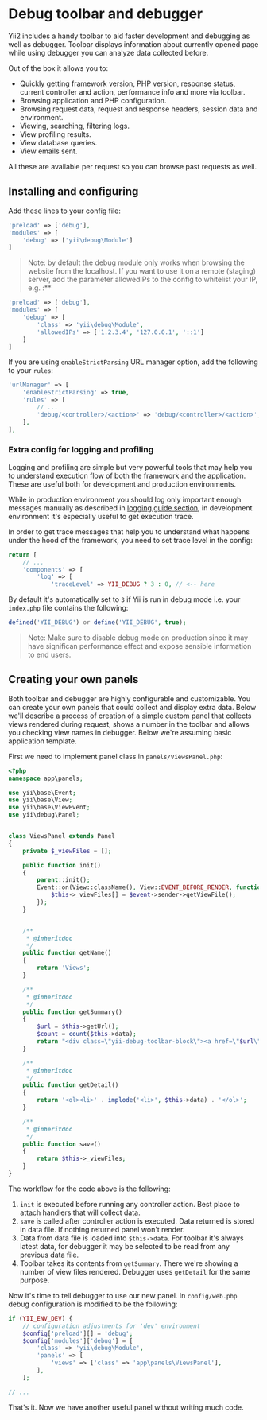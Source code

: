 Debug toolbar and debugger
==========================

Yii2 includes a handy toolbar to aid faster development and debugging as well as debugger. Toolbar displays information
about currently opened page while using debugger you can analyze data collected before.

Out of the box it allows you to:

- Quickly getting framework version, PHP version, response status, current controller and action, performance info and
  more via toolbar.
- Browsing application and PHP configuration.
- Browsing request data, request and response headers, session data and environment.
- Viewing, searching, filtering logs.
- View profiling results.
- View database queries.
- View emails sent.

All these are available per request so you can browse past requests as well.

Installing and configuring
--------------------------

Add these lines to your config file:

```php
'preload' => ['debug'],
'modules' => [
	'debug' => ['yii\debug\Module']
]
```

> Note: by default the debug module only works when browsing the website from the localhost. If you want to use it
> on a remote (staging) server, add the parameter allowedIPs to the config to whitelist your IP, e.g. :**

```php
'preload' => ['debug'],
'modules' => [
	'debug' => [
		'class' => 'yii\debug\Module',
		'allowedIPs' => ['1.2.3.4', '127.0.0.1', '::1']
	]
]
```

If you are using `enableStrictParsing` URL manager option, add the following to your `rules`:

```php
'urlManager' => [
	'enableStrictParsing' => true,
	'rules' => [
		// ...
		'debug/<controller>/<action>' => 'debug/<controller>/<action>',
	],
],
```

### Extra config for logging and profiling

Logging and profiling are simple but very powerful tools that may help you to understand execution flow of both the
framework and the application. These are useful both for development and production environments.

While in production environment you should log only important enough messages manually as described in
[logging guide section](logging.md), in development environment it's especially useful to get execution trace.

In order to get trace messages that help you to understand what happens under the hood of the framework, you need to set
trace level in the config:

```php
return [
	// ...
	'components' => [
		'log' => [
			'traceLevel' => YII_DEBUG ? 3 : 0, // <-- here
```

By default it's automatically set to `3` if Yii is run in debug mode i.e. your `index.php` file contains the following:

```php
defined('YII_DEBUG') or define('YII_DEBUG', true);
```

> Note: Make sure to disable debug mode on production since it may have significan performance effect and expose sensible
information to end users.

Creating your own panels
------------------------

Both toolbar and debugger are highly configurable and customizable. You can create your own panels that could collect
and display extra data. Below we'll describe a process of creation of a simple custom panel that collects views rendered
during request, shows a number in the toolbar and allows you checking view names in debugger. Below we're assuming
basic application template.

First we need to implement panel class in `panels/ViewsPanel.php`:

```php
<?php
namespace app\panels;

use yii\base\Event;
use yii\base\View;
use yii\base\ViewEvent;
use yii\debug\Panel;


class ViewsPanel extends Panel
{
	private $_viewFiles = [];

	public function init()
	{
		parent::init();
		Event::on(View::className(), View::EVENT_BEFORE_RENDER, function (ViewEvent $event) {
			$this->_viewFiles[] = $event->sender->getViewFile();
		});
	}


	/**
	 * @inheritdoc
	 */
	public function getName()
	{
		return 'Views';
	}

	/**
	 * @inheritdoc
	 */
	public function getSummary()
	{
		$url = $this->getUrl();
		$count = count($this->data);
		return "<div class=\"yii-debug-toolbar-block\"><a href=\"$url\">Views <span class=\"label\">$count</span></a></div>";
	}

	/**
	 * @inheritdoc
	 */
	public function getDetail()
	{
		return '<ol><li>' . implode('<li>', $this->data) . '</ol>';
	}

	/**
	 * @inheritdoc
	 */
	public function save()
	{
		return $this->_viewFiles;
	}
}
```

The workflow for the code above is the following:

1. `init` is executed before running any controller action. Best place to attach handlers that will collect data.
2. `save` is called after controller action is executed. Data returned is stored in data file. If nothing returned panel
   won't render.
3. Data from data file is loaded into `$this->data`. For toolbar it's always latest data, for debugger it may be selected
   to be read from any previous data file.
4. Toolbar takes its contents from `getSummary`. There we're showing a number of view files rendered. Debugger uses
   `getDetail` for the same purpose.

Now it's time to tell debugger to use our new panel. In `config/web.php` debug configuration is modified to be the
following:

```php
if (YII_ENV_DEV) {
	// configuration adjustments for 'dev' environment
	$config['preload'][] = 'debug';
	$config['modules']['debug'] = [
		'class' => 'yii\debug\Module',
		'panels' => [
			'views' => ['class' => 'app\panels\ViewsPanel'],
		],
	];

// ...
```

That's it. Now we have another useful panel without writing much code.
